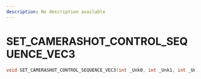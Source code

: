 ```yaml
---
description: No description available 
---
```


# SET_CAMERASHOT_CONTROL_SEQUENCE_VEC3

```cpp
void SET_CAMERASHOT_CONTROL_SEQUENCE_VEC3(int _Unk0, int _Unk1, int _Unk2, int _Unk3, int _Unk4, int _Unk5, int _Unk6, int _Unk7, int _Unk8, int _Unk9);
```